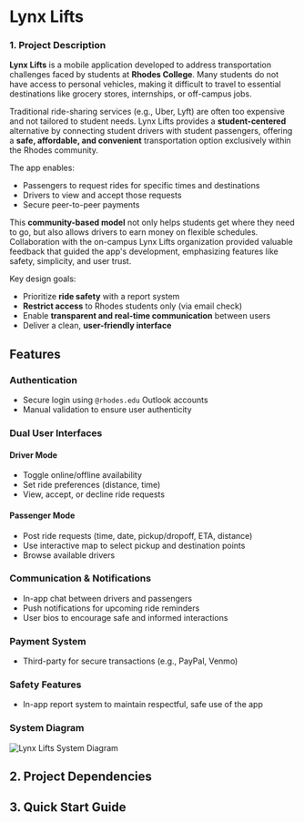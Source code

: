 # Lynx Lifts

### 1. Project Description

**Lynx Lifts** is a mobile application developed to address transportation challenges faced by students at **Rhodes College**. Many students do not have access to personal vehicles, making it difficult to travel to essential destinations like grocery stores, internships, or off-campus jobs.

Traditional ride-sharing services (e.g., Uber, Lyft) are often too expensive and not tailored to student needs. Lynx Lifts provides a **student-centered** alternative by connecting student drivers with student passengers, offering a **safe, affordable, and convenient** transportation option exclusively within the Rhodes community.

The app enables:
- Passengers to request rides for specific times and destinations
- Drivers to view and accept those requests
- Secure peer-to-peer payments

This **community-based model** not only helps students get where they need to go, but also allows drivers to earn money on flexible schedules. Collaboration with the on-campus Lynx Lifts organization provided valuable feedback that guided the app's development, emphasizing features like safety, simplicity, and user trust.

Key design goals:
- Prioritize **ride safety** with a report system
- **Restrict access** to Rhodes students only (via email check)
- Enable **transparent and real-time communication** between users
- Deliver a clean, **user-friendly interface**

## Features

### Authentication
- Secure login using `@rhodes.edu` Outlook accounts  
- Manual validation to ensure user authenticity  

### Dual User Interfaces

#### Driver Mode
- Toggle online/offline availability
- Set ride preferences (distance, time)
- View, accept, or decline ride requests

#### Passenger Mode
- Post ride requests (time, date, pickup/dropoff, ETA, distance)
- Use interactive map to select pickup and destination points
- Browse available drivers

### Communication & Notifications
- In-app chat between drivers and passengers
- Push notifications for upcoming ride reminders
- User bios to encourage safe and informed interactions

### Payment System
- Third-party for secure transactions (e.g., PayPal, Venmo)

### Safety Features
- In-app report system to maintain respectful, safe use of the app

### System Diagram

![Lynx Lifts System Diagram](https://github.com/user-attachments/assets/457cbb69-347b-44ea-aa6b-357632402b64)


## 2. Project Dependencies

## 3. Quick Start Guide
